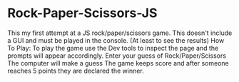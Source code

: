 # Rock-Paper-Scissors-JS
This my first attempt at a JS rock/paper/scissors game. This doesn't include a GUI and must be played in the console. (At least to see the results)
How To Play:
      To play the game use the Dev tools to inspect the page and the prompts will appear accordingly.
      Enter your guess of Rock/Paper/Scissors
      The computer will make a guess
      The game keeps score and after someone reaches 5 points they are declared the winner.
